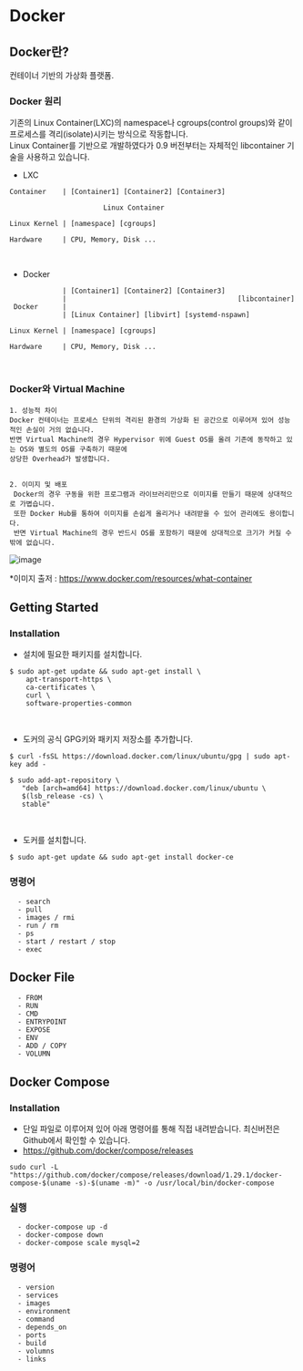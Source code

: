 # Docker

## Docker란?
컨테이너 기반의 가상화 플랫폼.

### Docker 원리
기존의 Linux Container(LXC)의 namespace나 cgroups(control groups)와 같이 프로세스를 격리(isolate)시키는 방식으로 작동합니다.<br/>
Linux Container를 기반으로 개발하였다가 0.9 버전부터는 자체적인 libcontainer 기술을 사용하고 있습니다.

* LXC
```
Container    | [Container1] [Container2] [Container3]

                       Linux Container
                        
Linux Kernel | [namespace] [cgroups]
                        
Hardware     | CPU, Memory, Disk ...
```
<br/>

* Docker
```
             | [Container1] [Container2] [Container3]
             |                                          [libcontainer]
 Docker      |
             | [Linux Container] [libvirt] [systemd-nspawn]

Linux Kernel | [namespace] [cgroups]
                       
Hardware     | CPU, Memory, Disk ...
```
<br/>

### Docker와 Virtual Machine
```
1. 성능적 차이
Docker 컨테이너는 프로세스 단위의 격리된 환경의 가상화 된 공간으로 이루어져 있어 성능적인 손실이 거의 없습니다.
반면 Virtual Machine의 경우 Hypervisor 위에 Guest OS를 올려 기존에 동작하고 있는 OS와 별도의 OS를 구축하기 때문에 
상당한 Overhead가 발생합니다.


2. 이미지 및 배포
 Docker의 경우 구동을 위한 프로그램과 라이브러리만으로 이미지를 만들기 때문에 상대적으로 가볍습니다. 
 또한 Docker Hub를 통하여 이미지를 손쉽게 올리거나 내려받을 수 있어 관리에도 용이합니다.
 반면 Virtual Machine의 경우 반드시 OS를 포함하기 때문에 상대적으로 크기가 커질 수 밖에 없습니다.
```
![image](https://user-images.githubusercontent.com/2038633/117537037-82dbcf00-b039-11eb-9ebd-445051fec4f4.png)

*이미지 출저 : https://www.docker.com/resources/what-container


## Getting Started

### Installation

* 설치에 필요한 패키지를 설치합니다.
```
$ sudo apt-get update && sudo apt-get install \
    apt-transport-https \
    ca-certificates \
    curl \
    software-properties-common
```
<br/>

* 도커의 공식 GPG키와 패키지 저장소를 추가합니다.
```
$ curl -fsSL https://download.docker.com/linux/ubuntu/gpg | sudo apt-key add -

$ sudo add-apt-repository \
   "deb [arch=amd64] https://download.docker.com/linux/ubuntu \
   $(lsb_release -cs) \
   stable"
```
<br/>

* 도커를 설치합니다.
```
$ sudo apt-get update && sudo apt-get install docker-ce
```


### 명령어
```
  - search
  - pull
  - images / rmi
  - run / rm
  - ps
  - start / restart / stop
  - exec
```

## Docker File
```
  - FROM
  - RUN
  - CMD
  - ENTRYPOINT
  - EXPOSE
  - ENV
  - ADD / COPY
  - VOLUMN
```

## Docker Compose

### Installation

* 단일 파일로 이루어져 있어 아래 명령어를 통해 직접 내려받습니다. 최신버전은 Github에서 확인할 수 있습니다.
* https://github.com/docker/compose/releases
```
sudo curl -L "https://github.com/docker/compose/releases/download/1.29.1/docker-compose-$(uname -s)-$(uname -m)" -o /usr/local/bin/docker-compose
```

### 실행
```
  - docker-compose up -d
  - docker-compose down
  - docker-compose scale mysql=2
```

### 명령어
```
  - version
  - services
  - images
  - environment
  - command
  - depends_on
  - ports
  - build
  - volumns
  - links
```


 
 
